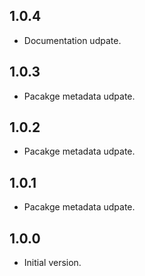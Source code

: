 ## 1.0.4

- Documentation udpate.

## 1.0.3

- Pacakge metadata udpate.

## 1.0.2

- Pacakge metadata udpate.

## 1.0.1

- Pacakge metadata udpate.

## 1.0.0

- Initial version.
